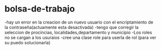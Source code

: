 # bolsa-de-trabajo
-hay un error en la creacion de un nuevo usuario con el encriptamiento de la contraseña(actuamente esta desactivada)
-tengo que corregir la seleccion de procincias, localidades,departamento y municipio
-Los roles no se cargan a los usuraios
-cree una clase role para userla de rol (para ver su puedo solucionarla)

